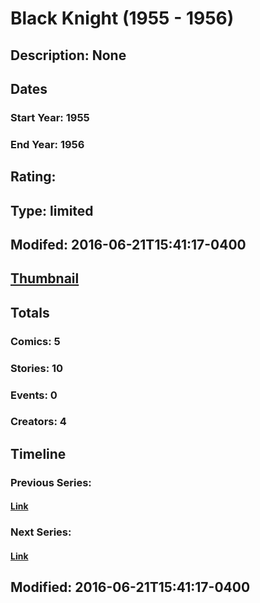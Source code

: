 # Black Knight (1955 - 1956)
## Description: None
## Dates
### Start Year: 1955
### End Year: 1956
## Rating: 
## Type: limited
## Modifed: 2016-06-21T15:41:17-0400
## [Thumbnail](http://i.annihil.us/u/prod/marvel/i/mg/1/40/57699853145cb.jpg)
## Totals
### Comics: 5
### Stories: 10
### Events: 0
### Creators: 4
## Timeline
### Previous Series: 
#### [Link]()
### Next Series: 
#### [Link]()
## Modified: 2016-06-21T15:41:17-0400